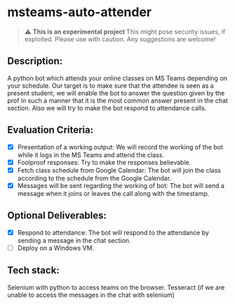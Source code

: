 # msteams-auto-attender

> :warning: **This is an experimental project** This might pose security issues, if exploited. Please use with caution. Any suggestions are welcome!

## Description:
A python bot which attends your online classes on MS Teams depending on your schedule.
Our target is to make sure that the attendee is seen as a present student, we will enable the bot to answer the question given by the prof in such a manner that it is the most common answer present in the chat section. Also we will try to make the bot respond to attendance calls.

## Evaluation Criteria:

- [x] Presentation of a working output: We will record the working of the bot while it logs in the MS Teams and attend the class.
- [x] Foolproof responses: Try to make the responses believable.
- [x] Fetch class schedule from Google Calendar: The bot will join the class according to the schedule from the Google Calendar.
- [x] Messages will be sent regarding the working of bot: The bot will send a message when it joins or leaves the call along with the timestamp.

## Optional Deliverables:
- [x] Respond to attendance: The bot will respond to the attendance by sending a message in the chat section.
- [ ] Deploy on a Windows VM.

## Tech stack:
Selenium with python to access teams on the browser.
Tesseract (if we are unable to access the messages in the chat with selenium)

